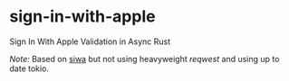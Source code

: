 # sign-in-with-apple

Sign In With Apple Validation in Async Rust

*Note:* Based on [siwa](https://github.com/pusateri/siwa) but not using heavyweight *reqwest* and using up to date tokio.
